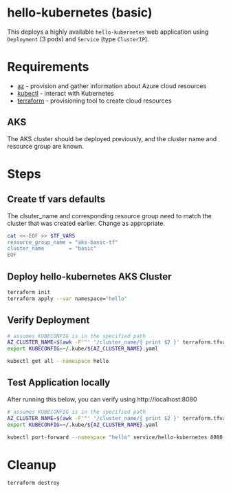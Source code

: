 # hello-kubernetes (basic)

This deploys a highly available `hello-kubernetes` web application using `Deployment` (3 pods) and `Service` (type `ClusterIP`).

# Requirements

  * [az](https://docs.microsoft.com/cli/azure/install-azure-cli) - provision and gather information about Azure cloud resources
  * [kubectl](https://kubernetes.io/docs/tasks/tools/) - interact with Kubernetes
  * [terraform](https://www.terraform.io/) - provisioning tool to create cloud resources

## AKS

The AKS cluster should be deployed previously, and the cluster name and resource group are known.

# Steps

## Create tf vars defaults

The clsuter_name and corresponding resource group need to match the cluster that was created earlier.  Change as appropriate.

```bash
cat <<-EOF >> $TF_VARS
resource_group_name = "aks-basic-tf"
cluster_name        = "basic"
EOF
```

## Deploy hello-kubernetes AKS Cluster

```bash
terraform init
terraform apply --var namespace="hello"
```

## Verify Deployment

```bash
# assumes KUBECONFIG is in the specified path
AZ_CLUSTER_NAME=$(awk -F'"' '/cluster_name/{ print $2 }' terraform.tfvars)
export KUBECONFIG=~/.kube/${AZ_CLUSTER_NAME}.yaml

kubectl get all --namespace hello
```

## Test Application locally

After running this below, you can verify using http://localhost:8080

```bash
# assumes KUBECONFIG is in the specified path
AZ_CLUSTER_NAME=$(awk -F'"' '/cluster_name/{ print $2 }' terraform.tfvars)
export KUBECONFIG=~/.kube/${AZ_CLUSTER_NAME}.yaml

kubectl port-forward --namespace "hello" service/hello-kubernetes 8080:80
```

# Cleanup

```bash
terraform destroy
```
